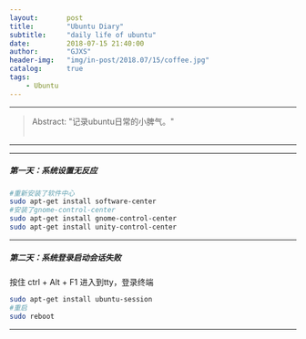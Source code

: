 ```yaml
---
layout:       post
title:        "Ubuntu Diary"
subtitle:     "daily life of ubuntu"
date:         2018-07-15 21:40:00
author:       "GJXS"
header-img:   "img/in-post/2018.07/15/coffee.jpg"
catalog:      true
tags:
    - Ubuntu
---
```

*****
>Abstract: "记录ubuntu日常的小脾气。"<br>                                                                                                                                                                                             <br /> 

----------
*************************

##### 第一天：系统设置无反应
```bash
#重新安装了软件中心
sudo apt-get install software-center
#安装了gnome-control-center
sudo apt-get install gnome-control-center
sudo apt-get install unity-control-center
```

*************************

##### 第二天：系统登录启动会话失败
按住 ctrl + Alt + F1 进入到tty，登录终端
```bash
sudo apt-get install ubuntu-session
#重启
sudo reboot
```

*************************
